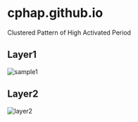 # cphap.github.io
Clustered Pattern of High Activated Period

## Layer1
![sample1](![layer1](https://user-images.githubusercontent.com/65336280/82268555-48050500-99aa-11ea-8263-dd0b579ca465.png)
)

## Layer2
![layer2](https://user-images.githubusercontent.com/65336280/82268599-61a64c80-99aa-11ea-80bf-0cd06c75cd6a.png)